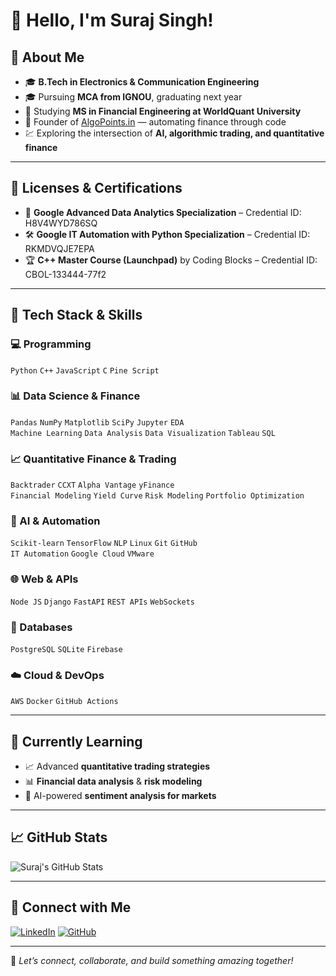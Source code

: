 # 👋 Hello, I'm Suraj Singh!

## 🚀 About Me
- 🎓 **B.Tech in Electronics & Communication Engineering**
- 🎓 Pursuing **MCA from IGNOU**, graduating next year
- 📘 Studying **MS in Financial Engineering at WorldQuant University**
- 💼 Founder of [AlgoPoints.in](https://algopoints.in) — automating finance through code
- 💹 Exploring the intersection of **AI, algorithmic trading, and quantitative finance**

---

## 💼 Licenses & Certifications
- 🧠 **Google Advanced Data Analytics Specialization** – Credential ID: H8V4WYD786SQ  
- 🛠 **Google IT Automation with Python Specialization** – Credential ID: RKMDVQJE7EPA  
- 🏆 **C++ Master Course (Launchpad)** by Coding Blocks – Credential ID: CBOL-133444-77f2

---

## 🔧 Tech Stack & Skills

### 💻 Programming
`Python` `C++` `JavaScript` `C` `Pine Script`

### 📊 Data Science & Finance
`Pandas` `NumPy` `Matplotlib` `SciPy` `Jupyter` `EDA`  
`Machine Learning` `Data Analysis` `Data Visualization` `Tableau` `SQL`

### 📈 Quantitative Finance & Trading
`Backtrader` `CCXT` `Alpha Vantage` `yFinance`  
`Financial Modeling` `Yield Curve` `Risk Modeling` `Portfolio Optimization`

### 🤖 AI & Automation
`Scikit-learn` `TensorFlow` `NLP` `Linux` `Git` `GitHub`  
`IT Automation` `Google Cloud` `VMware`

### 🌐 Web & APIs
`Node JS` `Django` `FastAPI` `REST APIs` `WebSockets`

### 💾 Databases
`PostgreSQL` `SQLite` `Firebase`

### ☁️ Cloud & DevOps
`AWS` `Docker` `GitHub Actions`

---

## 🌱 Currently Learning
- 📈 Advanced **quantitative trading strategies**
- 📊 **Financial data analysis** & **risk modeling**
- 🤖 AI-powered **sentiment analysis for markets**

---

## 📈 GitHub Stats
![Suraj's GitHub Stats](https://github-readme-stats.vercel.app/api?username=Suraj-Singh1&show_icons=true&theme=radical)

---

## 🔗 Connect with Me
[![LinkedIn](https://img.shields.io/badge/-LinkedIn-blue?style=flat-square&logo=linkedin)](https://www.linkedin.com/in/imsuraj) 
[![GitHub](https://img.shields.io/badge/-GitHub-gray?style=flat-square&logo=github)](https://github.com/Suraj-Singh1)

---

🚀 *Let’s connect, collaborate, and build something amazing together!*
